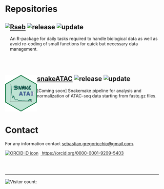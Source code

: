 # Repositories

## <img src="https://sebastian-gregoricchio.github.io/Rseb/Rseb_logo.svg" align="left" height = 120/> [Rseb](https://sebastian-gregoricchio.github.io/Rseb/) ![release](https://img.shields.io/github/v/release/sebastian-gregoricchio/Rseb) ![update](https://badges.pufler.dev/updated/sebastian-gregoricchio/Rseb)
An R-package for daily tasks required to handle biological data as well as avoid re-coding of small functions for quick but necessary data management.

<br/><br/>
## <img src="https://raw.githubusercontent.com/sebastian-gregoricchio/snakeATAC/69455eee14c7ad883fad10bc89510b39edd179f3/snakeATAC_logo.svg?token=AMQEOKFKU7M5YKHDCZ3KJCLBWY4QO" align="left" height = 120/> [snakeATAC](https://sebastian-gregoricchio.github.io/snakeATAC/) ![release](https://img.shields.io/github/v/release/sebastian-gregoricchio/snakeATAC) ![update](https://badges.pufler.dev/updated/sebastian-gregoricchio/snakeATAC)
[Coming soon] Snakemake pipeline for analysis and normalization of ATAC-seq data starting from fastq.gz files.



<br/><br/>
# Contact
For any information contact [sebastian.gregoricchio@gmail.com](mailto:sebastian.gregoricchio@gmail.com).

<div itemscope itemtype="https://schema.org/Person"><a itemprop="sameAs" content="https://orcid.org/0000-0001-9209-5403" href="https://orcid.org/0000-0001-9209-5403" target="orcid.widget" rel="me noopener noreferrer" style="vertical-align:top;"><img src="https://orcid.org/sites/default/files/images/orcid_16x16.png" style="width:1em;margin-right:.5em;" alt="ORCID iD icon"> https://orcid.org/0000-0001-9209-5403</a></div>


<br/><br/>

----------------------------------------------------------------------------------------------

![Visitor count: ](https://profile-counter.glitch.me/sebastian-gregoricchio/count.svg)

